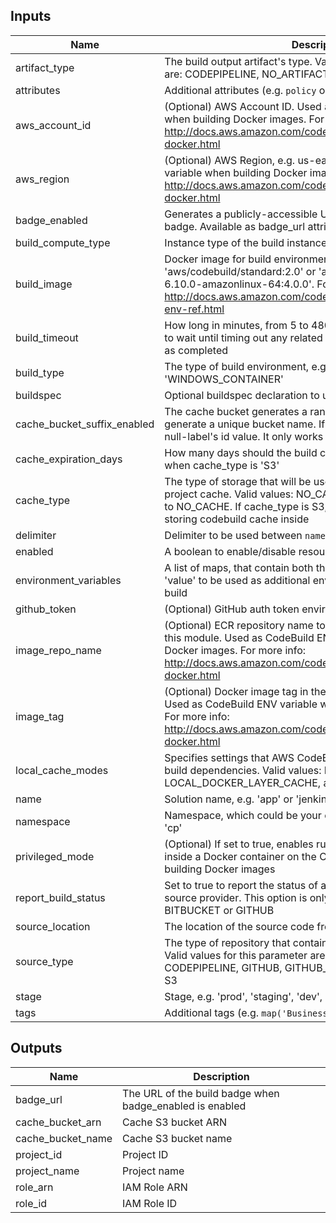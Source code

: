 ## Inputs

| Name | Description | Type | Default | Required |
|------|-------------|:----:|:-----:|:-----:|
| artifact_type | The build output artifact's type. Valid values for this parameter are: CODEPIPELINE, NO_ARTIFACTS or S3 | string | `CODEPIPELINE` | no |
| attributes | Additional attributes (e.g. `policy` or `role`) | list(string) | `<list>` | no |
| aws_account_id | (Optional) AWS Account ID. Used as CodeBuild ENV variable when building Docker images. For more info: http://docs.aws.amazon.com/codebuild/latest/userguide/sample-docker.html | string | `` | no |
| aws_region | (Optional) AWS Region, e.g. us-east-1. Used as CodeBuild ENV variable when building Docker images. For more info: http://docs.aws.amazon.com/codebuild/latest/userguide/sample-docker.html | string | `` | no |
| badge_enabled | Generates a publicly-accessible URL for the projects build badge. Available as badge_url attribute when enabled | bool | `false` | no |
| build_compute_type | Instance type of the build instance | string | `BUILD_GENERAL1_SMALL` | no |
| build_image | Docker image for build environment, e.g. 'aws/codebuild/standard:2.0' or 'aws/codebuild/eb-nodejs-6.10.0-amazonlinux-64:4.0.0'. For more info: http://docs.aws.amazon.com/codebuild/latest/userguide/build-env-ref.html | string | `aws/codebuild/standard:2.0` | no |
| build_timeout | How long in minutes, from 5 to 480 (8 hours), for AWS CodeBuild to wait until timing out any related build that does not get marked as completed | string | `60` | no |
| build_type | The type of build environment, e.g. 'LINUX_CONTAINER' or 'WINDOWS_CONTAINER' | string | `LINUX_CONTAINER` | no |
| buildspec | Optional buildspec declaration to use for building the project | string | `` | no |
| cache_bucket_suffix_enabled | The cache bucket generates a random 13 character string to generate a unique bucket name. If set to false it uses terraform-null-label's id value. It only works when cache_type is 'S3 | bool | `true` | no |
| cache_expiration_days | How many days should the build cache be kept. It only works when cache_type is 'S3' | string | `7` | no |
| cache_type | The type of storage that will be used for the AWS CodeBuild project cache. Valid values: NO_CACHE, LOCAL, and S3.  Defaults to NO_CACHE.  If cache_type is S3, it will create an S3 bucket for storing codebuild cache inside | string | `NO_CACHE` | no |
| delimiter | Delimiter to be used between `name`, `namespace`, `stage`, etc. | string | `-` | no |
| enabled | A boolean to enable/disable resource creation | bool | `true` | no |
| environment_variables | A list of maps, that contain both the key 'name' and the key 'value' to be used as additional environment variables for the build | object | `<list>` | no |
| github_token | (Optional) GitHub auth token environment variable (`GITHUB_TOKEN`) | string | `` | no |
| image_repo_name | (Optional) ECR repository name to store the Docker image built by this module. Used as CodeBuild ENV variable when building Docker images. For more info: http://docs.aws.amazon.com/codebuild/latest/userguide/sample-docker.html | string | `UNSET` | no |
| image_tag | (Optional) Docker image tag in the ECR repository, e.g. 'latest'. Used as CodeBuild ENV variable when building Docker images. For more info: http://docs.aws.amazon.com/codebuild/latest/userguide/sample-docker.html | string | `latest` | no |
| local_cache_modes | Specifies settings that AWS CodeBuild uses to store and reuse build dependencies. Valid values: LOCAL_SOURCE_CACHE, LOCAL_DOCKER_LAYER_CACHE, and LOCAL_CUSTOM_CACHE | list(string) | `<list>` | no |
| name | Solution name, e.g. 'app' or 'jenkins' | string | - | yes |
| namespace | Namespace, which could be your organization name, e.g. 'eg' or 'cp' | string | `` | no |
| privileged_mode | (Optional) If set to true, enables running the Docker daemon inside a Docker container on the CodeBuild instance. Used when building Docker images | bool | `false` | no |
| report_build_status | Set to true to report the status of a build's start and finish to your source provider. This option is only valid when the source_type is BITBUCKET or GITHUB | bool | `false` | no |
| source_location | The location of the source code from git or s3 | string | `` | no |
| source_type | The type of repository that contains the source code to be built. Valid values for this parameter are: CODECOMMIT, CODEPIPELINE, GITHUB, GITHUB_ENTERPRISE, BITBUCKET or S3 | string | `CODEPIPELINE` | no |
| stage | Stage, e.g. 'prod', 'staging', 'dev', or 'test' | string | `` | no |
| tags | Additional tags (e.g. `map('BusinessUnit', 'XYZ')` | map(string) | `<map>` | no |

## Outputs

| Name | Description |
|------|-------------|
| badge_url | The URL of the build badge when badge_enabled is enabled |
| cache_bucket_arn | Cache S3 bucket ARN |
| cache_bucket_name | Cache S3 bucket name |
| project_id | Project ID |
| project_name | Project name |
| role_arn | IAM Role ARN |
| role_id | IAM Role ID |

